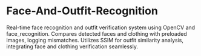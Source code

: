 # Face-And-Outfit-Recognition
Real-time face recognition and outfit verification system using OpenCV and face_recognition. Compares detected faces and clothing with preloaded images, logging mismatches. Utilizes SSIM for outfit similarity analysis, integrating face and clothing verification seamlessly.
